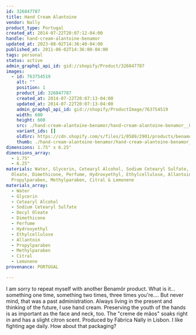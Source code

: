 ```yaml
---
id: 326847787
title: Hand Cream Alantoine
vendor: Nally
product_type: Portugal
created_at: 2014-07-22T20:07:12-04:00
handle: hand-cream-alantoine-benamor
updated_at: 2023-08-02T14:36:40-04:00
published_at: 2011-06-02T14:36:00-04:00
tags: personal
status: active
admin_graphql_api_id: gid://shopify/Product/326847787
images:
  - id: 763754519
    alt: ""
    position: 1
    product_id: 326847787
    created_at: 2014-07-22T20:07:13-04:00
    updated_at: 2014-07-22T20:07:13-04:00
    admin_graphql_api_id: gid://shopify/ProductImage/763754519
    width: 600
    height: 600
    src: ./hand-cream-alantoine-benamor/hand-cream-alantoine-benamor__0.jpg
    variant_ids: []
    oldSrc: https://cdn.shopify.com/s/files/1/0589/2901/products/benamore-hand-cream.jpeg?v=1406074033
    thumb: ./hand-cream-alantoine-benamor/hand-cream-alantoine-benamor__0-thumb.jpg
dimensions: 1.75" x 6.25"
dimensions_array:
  - 1.75"
  - 6.25"
materials: Water, Glycerin, Cetearyl Alcohol, Sodium Cetearyl Sulfate, Decyl
  Oleate, Dimethicone, Perfume, Hydroxyethyl, Ethylcellulose, Allantoin,
  Propylparaben, Methylparaben, Citral & Lemonene
materials_array:
  - Water
  - Glycerin
  - Cetearyl Alcohol
  - Sodium Cetearyl Sulfate
  - Decyl Oleate
  - Dimethicone
  - Perfume
  - Hydroxyethyl
  - Ethylcellulose
  - Allantoin
  - Propylparaben
  - Methylparaben
  - Citral
  - Lemonene
provenance: PORTUGAL

---
```


I am sorry to repeat myself with another Benamôr product. What is it... something one time, something two times, three times you're.... But never mind, that was a past administration. Always living in the present and thinking of the future, I use hand cream. Preserving the youth of the hands is as important as the face and neck, too. The "creme de mãos" soaks right in and has a slight citron scent. Produced by Fábrica Nally in Lisbon. I like fighting age daily. How about that packaging?